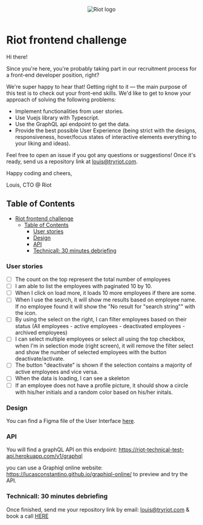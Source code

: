 <p align="center">
  <img alt="Riot logo" src="https://tryriot.com/wp-content/themes/riot-2020-production/images/logo-purple.svg" />
  <br>
  <br>
</p>

# Riot frontend challenge

Hi there!

Since you're here, you're probably taking part in our recruitment process for a front-end developer position, right?

We're super happy to hear that! Getting right to it — the main purpose of this test is to check out your front-end skills. We'd like to get to know your approach of solving the following problems:

- Implement functionalities from user stories.
- Use Vuejs library with Typescript.
- Use the GraphQL api endpoint to get the data.
- Provide the best possible User Experience (being strict with the designs, responsiveness, hover/focus states of interactive elements everything to your liking and ideas).

Feel free to open an issue if you got any questions or suggestions! Once it's ready, send us a repository link at louis@tryriot.com.

Happy coding and cheers,

Louis, CTO @ Riot

## Table of Contents

- [Riot frontend challenge](#riot-frontend-challenge)
  - [Table of Contents](#table-of-contents)
    - [User stories](#user-stories)
    - [Design](#design)
    - [API](#api)
    - [Technicall: 30 minutes debriefing](#technicall-30-minutes-debriefing)

### User stories

- [ ] The count on the top represent the total number of employees
- [ ] I am able to list the employees with paginated 10 by 10.
- [ ] When I click on load more, it loads 10 more employees if there are some.
- [ ] When I use the search, it will show me results based on employee name. If no employee found it will show the "No result for "search string"" with the icon.
- [ ] By using the select on the right, I can filter employees based on their status (All employees - active employees - deactivated employees - archived employees)
- [ ] I can select multiple employees or select all using the top checkbox, when I'm in selection mode (right screen), it will remove the filter select and show the number of selected employees with the button deactivate/activate.
- [ ] The button "deactivate" is shown if the selection contains a majority of active employees and vice versa.
- [ ] When the data is loading, I can see a skeleton
- [ ] If an employee does not have a profile picture, it should show a circle with his/her initials and a random color based on his/her initals.

### Design

You can find a Figma file of the User Interface [here](https://www.figma.com/community/file/1042474100556545669).

### API

You will find a graphQL API on this endpoint: <https://riot-technical-test-api.herokuapp.com/v1/graphql>

you can use a Graphiql online website: <https://lucasconstantino.github.io/graphiql-online/> to preview and try the API.

### Technicall: 30 minutes debriefing

Once finished, send me your repository link by email: louis@tryriot.com & book a call [HERE](https://calendly.com/louis-cibot/code)
